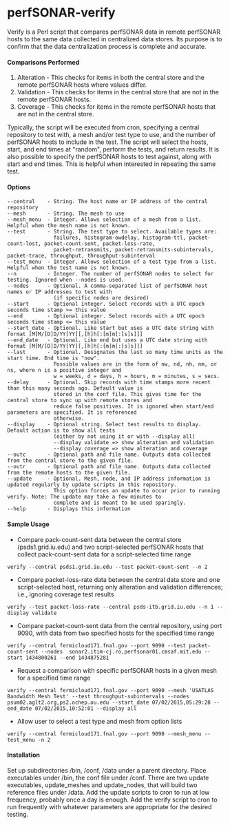# perfSONAR-verify
Verify is a Perl script that compares perfSONAR data in remote perfSONAR hosts to the same data collected in centralized data stores. Its purpose is to confirm that the data centralization process is complete and accurate.

#### Comparisons Performed  
1) Alteration - This checks for items in both the central store and the remote perfSONAR hosts where values differ.  
2) Validation - This checks for items in the central store that are not in the remote perfSONAR hosts.  
3) Coverage - This checks for items in the remote perfSONAR hosts that are not in the central store.

Typically, the script will be executed from cron, specifying a central repository to test with, a mesh and/or test type to use, and the number of perfSONAR hosts to include in the test. The script will select the hosts, start, and end times at "random", perform the tests, and return results. It is also possible to specify the perfSONAR hosts to test against, along with start and end times. This is helpful when interested in repeating the same test.

#### Options
```
--central    - String. The host name or IP address of the central repository  
--mesh       - String. The mesh to use  
--mesh_menu  - Integer. Allows selection of a mesh from a list. Helpful when the mesh name is not known.
--test       - String. The test type to select. Available types are:
               failures, histogram-owdelay, histogram-ttl, packet-count-lost, packet-count-sent, packet-loss-rate,
               packet-retransmits, packet-retransmits-subintervals, packet-trace, throughput, throughput-subinterval
--test_menu  - Integer. Allows selection of a test type from a list. Helpful when the test name is not known.
--n          - Integer. The number of perfSONAR nodes to select for testing. Ignored when --nodes is used.
--nodes      - Optional. A comma-separated list of perfSONAR host names or IP addresses to test with
               (if specific nodes are desired)
--start      - Optional integer. Select records with a UTC epoch seconds time stamp >= this value
--end        - Optional integer. Select records with a UTC epoch seconds time stamp <= this value
--start_date - Optional. Like start but uses a UTC date string with format [M]M/[D]D/YY[YY][,[h]h[:[m]m[:[s]s]]]
--end_date   - Optional. Like end but uses a UTC date string with format [M]M/[D]D/YY[YY][,[h]h[:[m]m[:[s]s]]]
--last       - Optional. Designates the last so many time units as the start time. End time is "now".
               Possible values are in the form of nw, nd, nh, nm, or ns, where n is a positive integer and
               w = weeks, d = days, h = hours, m = minutes, s = secs.
--delay      - Optional. Skip records with time stamps more recent than this many seconds ago. Default value is
               stored in the conf file. This gives time for the central store to sync up with remote stores and
               reduce false positives. It is ignored when start/end parameters are specified. It is referenced
               otherwise.
--display    - Optional string. Select test results to display. Default action is to show all tests
               (either by not using it or with --display all)
               --display validate => show alteration and validation
               --display coverage => show alteration and coverage
--outc       - Optional path and file name. Outputs data collected from the central store to the given file.
--outr       - Optional path and file name. Outputs data collected from the remote hosts to the given file.
--update     - Optional. Mesh, node, and IP address information is updated regularly by update scripts in this repository.
               This option forces an update to occur prior to running verify. Note: The update may take a few minutes to
               complete and is meant to be used sparingly.
--help       - Displays this information
```

#### Sample Usage  
- Compare pack-count-sent data between the central store (psds1.grid.iu.edu) and two script-selected perfSONAR hosts that collect pack-count-sent data for a script-selected time range  
```
verify --central psds1.grid.iu.edu --test packet-count-sent --n 2
```

- Compare packet-loss-rate data between the central data store and one script-selected host, returning only alteration and validation differences; i.e., ignoring coverage test results  
```
verify --test packet-loss-rate --central psds-itb.grid.iu.edu --n 1 --display validate
```

- Compare packet-count-sent data from the central repository, using port 9090, with data from two specified hosts for the specified time range  
```
verify --central fermicloud171.fnal.gov --port 9090 --test packet-count-sent --nodes  sonar2.itim-cj.ro,perfsonar01.cmsaf.mit.edu --start 1434800261 --end 1434875281
```

- Request a comparison with specific perfSONAR hosts in a given mesh for a specified time range  
```
verify --central fermicloud171.fnal.gov --port 9090 --mesh 'USATLAS Bandwidth Mesh Test' --test throughput-subintervals --nodes psum02.aglt2.org,ps2.ochep.ou.edu --start_date 07/02/2015,05:29:28 --end_date 07/02/2015,10:52:01 --display all
```

- Allow user to select a test type and mesh from option lists  
```
verify --central fermicloud171.fnal.gov --port 9090 --mesh_menu --test_menu -n 2
```

#### Installation
Set up subdirectories /bin, /conf, /data under a parent directory. Place executables under /bin, the conf file under /conf.
There are two update executables, update_meshes and update_nodes, that will build two reference files under /data.
Add the update scripts to cron to run at low frequency, probably once a day is enough.
Add the verify script to cron to run frequently with whatever parameters are appropriate for the desired testing.
